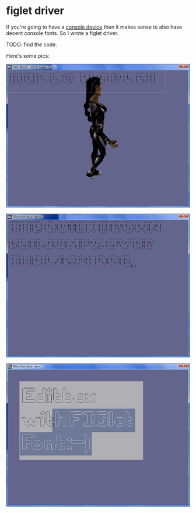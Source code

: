# figlet driver

If you're going to have a [console device](../console-device) then it makes
sense to also have decent console fonts. So I wrote a figlet driver.

TODO: find the code.

Here's some pics:

![figs in a scene](scene.jpg)

![all the letters](alphabet.jpg)

![works in edit boxen](editbox.jpg)

